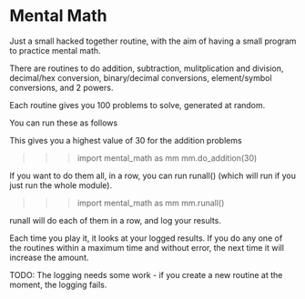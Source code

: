 # Mental Math

Just a small hacked together routine, with the aim
of having a small program to practice mental math.

There are routines to do addition, subtraction, mulitplication
and division, decimal/hex conversion, binary/decimal conversions,
element/symbol conversions, and 2 powers.

Each routine gives you 100 problems to solve, generated
at random.

You can run these as follows

This gives you a highest value of 30 for the addition problems
>>> import mental_math as mm
>>> mm.do_addition(30)

If you want to do them all, in a row, you can run
runall() (which will run if you just run the whole module).

>>> import mental_math as mm
>>> mm.runall()

runall will do each of them in a row, and log your results.

Each time you play it, it looks at your logged results.  If you
do any one of the routines within a maximum time and without
error, the next time it will increase the amount.

TODO:
    The logging needs some work - if you create a new routine
    at the moment, the logging fails.
